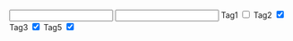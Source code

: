 

<html>
  <form method="post" action="/posts" accept-charset="utf8"> 
   <input type="text" name="post['title']">
   <input type="text" name="post['body']">
   <input type="hidden" name="authenticity_token" 
          value="<%=form_authenticity_token%>">
   <label for="post_tag_ids_1">Tag1</label>    
   <input type="checkbox" name="post['tag_ids]" value="1">
   <label for="post_tag_ids_2">Tag2</label>
   <input type="checkbox" name="post['tag_ids]" value="2" checked>
   <label for="post_tag_ids_3">Tag3</label>
   <input type="checkbox" name="post['tag_ids]" value="3" checked>
   <label for="post_tag_ids_1">Tag5</label>
   <input type="checkbox" name="post['tag_ids]" value="5" checked>
  </form>
</html>